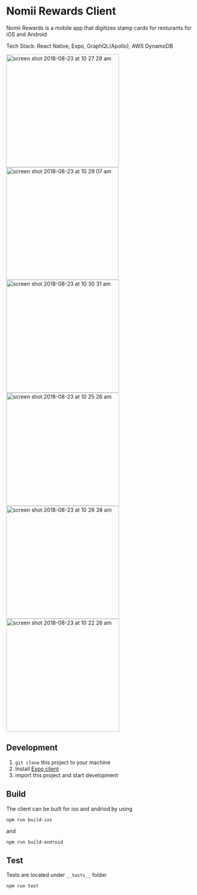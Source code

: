 # Nomii Rewards Client
Nomii Rewards is a mobile app that digitizes stamp cards for resturants for iOS and Android

Tech Stack: React Native, Expo, GraphQL(Apollo), AWS DynamoDB

<p float="left">

<img width="299" alt="screen shot 2018-08-23 at 10 27 29 am" src="https://user-images.githubusercontent.com/9557418/44543029-4322fc80-a6c3-11e8-8f22-f965815c1d32.png">


<img width="298" alt="screen shot 2018-08-23 at 10 29 07 am" src="https://user-images.githubusercontent.com/9557418/44543030-4322fc80-a6c3-11e8-9a04-c9bc767e6020.png">

<img width="299" alt="screen shot 2018-08-23 at 10 30 31 am" src="https://user-images.githubusercontent.com/9557418/44543031-4322fc80-a6c3-11e8-8f22-5b0d5d01603d.png">

<img width="300" alt="screen shot 2018-08-23 at 10 25 26 am" src="https://user-images.githubusercontent.com/9557418/44543027-4322fc80-a6c3-11e8-98eb-59ffca4d6013.png">

<img width="299" alt="screen shot 2018-08-23 at 10 26 38 am" src="https://user-images.githubusercontent.com/9557418/44543028-4322fc80-a6c3-11e8-929b-16a1f02db4cd.png">

<img width="300" alt="screen shot 2018-08-23 at 10 22 26 am" src="https://user-images.githubusercontent.com/9557418/44543025-4322fc80-a6c3-11e8-996d-483faac2f0ec.png">
</p>


## Development
1. `git clone` this project to your machine
2. Install [Expo client]((https://github.com/expo/expo))
3. import this project and start development

## Build
The client can be built for ios and andriod by using
```
npm run build-ios
```
and 
```
npm run build-android
```

## Test
Tests are located under `__tests__` folder
```
npm run test
```
